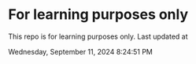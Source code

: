 # For learning purposes only
This repo is for learning purposes only.
Last updated at

Wednesday, September 11, 2024 8:24:51 PM


